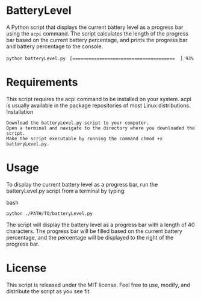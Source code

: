 # BatteryLevel
A Python script that displays the current battery level as a progress bar using the `acpi` command. The script calculates the length of the progress bar based on the current battery percentage, and prints the progress bar and battery percentage to the console.

`python batteryLevel.py `
`[======================================  ] 93%`

# Requirements

This script requires the acpi command to be installed on your system. acpi is usually available in the package repositories of most Linux distributions.
Installation

    Download the batteryLevel.py script to your computer.
    Open a terminal and navigate to the directory where you downloaded the script.
    Make the script executable by running the command chmod +x batteryLevel.py.

# Usage

To display the current battery level as a progress bar, run the batteryLevel.py script from a terminal by typing:


bash

`python ./PATH/TO/batteryLevel.py`


The script will display the battery level as a progress bar with a length of 40 characters. The progress bar will be filled based on the current battery percentage, and the percentage will be displayed to the right of the progress bar.

# License

This script is released under the MIT license. Feel free to use, modify, and distribute the script as you see fit.
